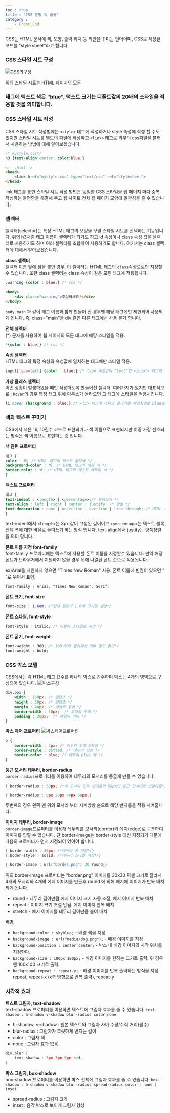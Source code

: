 ```yaml
---
toc : true
title : "CSS 문법 및 활용"
category :
    - Front_End
---
```

CSS는 HTML 문서에 색, 모양, 출력 위치 등 외관을 꾸미는 언어이며, CSS로 작성된 코드를 "style sheet"라고 합니다.

### CSS 스타일 시트 구성
![CSS의구성](/assets/images/프론트엔드사진/css구성.png)

위의 스타일 시트는 HTML 페이지의 모든 <h3> 태그에 텍스트 색은 "blue", 택스트 크기는 디폴트값의 20배의 스타일을 적용할 것을 의미합니다.

### CSS 스타일 시트 작성
CSS 스타일 시트 작성법에는 `<style>` 태그에 작성하거나 style 속성에 작성 할 수도 있지만 스타일 시트를 별도의 파일에 작성하고 `<link>` 태그로 외부의 css파일을 불러서 사용하는 방법에 대해 알아보겠습니다.

``` css
/* mystyle.css*/
h3 {text-align:center; color:blue;}
``` 

``` html
<!--.html-->
<head>
    <link href="mystyle.css" type="text/css" rel="stylesheet">
</head>
```
link 태그를 통한 스타일 시트 작성 방법은 동일한 CSS 스타일을 웹 페이지 마다 중복 작성하는 불편함을 해결해 주고 웹 사이트 전체 웹 페이지 모양에 일관성을 줄 수 있습니다.

### 셀렉터
셀렉터$($selector)는 특정 HTML 태그의 모양을 꾸밀 스타일 시트를 선택하는 기능입니다. 위의 h3처럼 태그 이름이 셀렉터가 되기도 하고 id 속성이나 class 속성 값을 셀렉터로 사용하기도 하며 여러 셀렉터를 조합하여 사용하기도 합니다. 여기서는 class 셀렉터에 대해서 알아보겠습니다.

**class 셀렉터** <br>
셀렉터 이름 앞에 점을 붙인 경우, 이 셀렉터는 HTML 태그의 `class`속성으로만 지정할 수 있습니다. 또한 class 셀렉터는 class 속성이 같은 모든 태그에 적용됩니다.
``` css
.warning {color : blue;} /* css */
```

``` html
<body>
    <div class="warning">조심하세요!</div>
</body>
```
`body.main` 과 같이 태그 이름과 함께 만들어 진 경우엔 해당 태그에만 제한되어 사용되게 됩니다. 즉, class="main"을 div 같은 다른 태그에선 사용 불가 합니다.

**전체 셀렉터** <br>
(*) 문자를 사용하여 웹 페이지의 모든 태그에 해당 스타일을 적용. 
``` css
*{color : blue;} /* css */
```
**속성 셀렉터** <br>
HTML 태그의 특정 속성의 속성값에 일치하는 태그에만 스타일 적용.
``` css
input[type=text] {color : blue;} /* type 속성값이 "text"인 <input> 태그에 적용 */
```
**가상 클래스 셀렉터** <br>
어떤 상황이 발생하였을 때만 적용하도록 만들어진 셀렉터.
여러가지가 있지만 대표적으로 `:hover`의 경우 특정 태그 위에 마우스가 올라오면 그 태그에 스타일을 적용시킵니다.
``` css
li:hover {background : blue;} /* <li> 태그에 마우스 올라가면 배경화면을 blue로 출력. 마우스 내려가면 원래대로 복귀 */
```
### 색과 텍스트 꾸미기 <br>
CSS에서 색은 16, 10진수 코드로 표현되거나 색 이름으로 표현되지만 이중 가장 선호되는 방식은 색 이름으로 표현하는 것 입니다.

**색 관련 프로퍼티** 
``` css
태그 {
color : 색; /* HTML 태그의 텍스트 글자색 */
background-color : 색; /* HTML 태그의 배경 색 */
border-color : 색; /* HTML 태그의 텍스트 테두리 색 */
}
```  
**택스트 프로퍼티**
``` css
태그 {
text-indent : <length> | <percentage>;/* 들여쓰기 */
text-align : left | right | center | justify; /* 정렬 */
text-decoration : none | underline | overline | line-through; /* HTML 태그의 텍스트 테두리 색 */
}
```  
text-indent에서 `<length>`는 3px 같이 고정된 길이이고 `<percentage>`는 텍스트 블록 전체 폭에 대한 비율로 들여쓰기 하는 방식 입니다. text-align에서 justify는 양쪽정렬을 의미 합니다.

**폰트 이름 지정 font-family** <br>
font-family 프로퍼티에는 텍스트에 사용할 폰트 이름을 지정할수 있습니다. 만약 해당 폰트가 브라우저에서 지원하지 않을 경우 뒤에 나열된 폰트 순으로 적용됩니다. 

ex$)$Arial을 지원하지 않으면 "Times New Roman" 사용. 폰트 이름에 빈칸이 있으면 " "로 묶어서 표현.
``` css
font-family : Arial, "Times New Roman", Serif:
```
**폰트 크기, font-size** 
``` css
font-size : 1.6em; /*현재 폰트의 1.6배 크기로 설정*/
``` 
**폰트 스타일, font-style**
``` css
font-style : italic; /* 이탤릭 스타일로 지정 */
``` 
**폰트 굵기, font-weight**
``` css
font-weight : 300; /* 100~900 범위에서 300 정도 굵기*/
font-weight : bold; 
```
### CSS 박스 모델
CSS에서는 각 HTML 태그 요수를 하나의 박스로 간주하며 박스는 4개의 영역으로 구성되어 있습니다.
![박스구성](/assets/images/프론트엔드사진/박스구성.png)

``` css
div.box {
    width : 150px; /* 콘텐츠 */
    height : 50px; /* 콘텐츠 */
    margin : 40px; /* 여백의 두께 */
    border-width : 30px;  /* 보더의 두께 */
    padding : 20px;  /* 패댕의 너비 */
}
``` 

**박스 제어 프로퍼티**
![박스제어프로퍼티](/assets/images/프론트엔드사진/박스프로퍼티.png)

``` css
p {
    border-width : 3px; /* 테두리 두께 3픽셀 */
    border-style : dotted; /* 테두리 점선 */
    border-color : blue; /* 테두리 blue 색 */
}
``` 

**둥근 모서리 테두리, border-radius** <br>
`border-radius`프로퍼티를 이용하여 테두리의 모서리를 둥글게 만들 수 있습니다.
``` cpp
{ border-radius : 50px; /*네 모서리 모두 반지름이 50px인 둥근 모서리로 만들어줌*/}

{ border-radius : 0px 20px 40px 60px;}
``` 
두번째의 경우 왼쪽 맨 위의 모서리 부터 시계방향 순으로 해당 반지름을 적용 시켜줍니다.

**이미지 테두리, border-image** <br>
`border-image`프로퍼티를 이용해 테두리를 모서리$($corner)와 에지$($edge)로 구분하여 이미지를 입힐 수 있습니다. 단 border-image는 border-style 대신 지정되기 때문에 다음의 프로퍼티가 먼저 지정되어 있어야 합니다.
``` cpp
{ border-width : 30px; /*테두리 폭 지정*/}
{ boder-style : solid; /*테두리 스타일 지정*/}
``` 

``` cpp
{ border-image : url("border.png") 30 round;}
```
위의 border-image 프로퍼티는 "border.png" 이미지를 30x30 픽셀 크기로 잘라서 4개의 모서리와 4개의 에지 이미지를 만든후 round 에 의해 에지에 이미지가 반복 배치되게 됩니다.

- round - 테두리 길이만큼 에지 이미지 크기 자동 조절, 에지 이미지 반복 배치
- repeat - 이미지 크기 조절 안됨. 에지 이미지 반복 배치
- stretch - 에지 이미지를 테두리 길이만큼 늘여 배치

**배경** <br>
- `background-color : skyblue;` - 배경 색을 지정
- `background-image : url("media/dog.png");` - 배경 이미지를 지정
- `background-position : center center;` - 박스 내 배경 이미지의 시작 위치를 지정한다.
- `background-size : 100px 100px;` - 배경 이미지를 원하는 크기로 출력. 위 경우엔 100x100 크기로 출력.
- `background-repeat : repeat-y;` - 배경 이미지를 반복 출력하는 방식을 지정. repeat, repeat-x $($x축 방향으로 반복 출력), repeat-y

### 시각적 효과

**텍스트 그림자, text-shadow** <br>
text-shadow 프로퍼티를 이용하면 텍스트에 그림자 효과를 줄 수 있습니다. 
`text-shadow : h-shadow v-shadow blur-radius color|none`
- h-shadow, v-shadow : 원본 텍스트와 그림자 사이 수평/수직 거리$($필수)
- blur-radius : 그림자가 흐릿하게 번지는 길이
- color : 그림자 색 
- none : 그림자 효과 없음

``` cpp
div.blur {
    text-shadow : 3px 3px 5px red;
}
```
**박스 그림자, box-shadow** <br>
box-shadow 프로퍼티를 이용하면 박스 전체에 그림자 효과를 줄 수 있습니다. 
`box-shadow : h-shadow v-shadow blur-radius spread-radius color | none | inset`
- spread-radius : 그림자 크기
- inset : 음각 박스로 보이게 그림자 형성